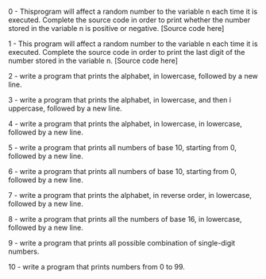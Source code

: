 0 - Thisprogram will affect a random number to the variable n each time it is executed. Complete the source code in order to print whether the number stored in the variable n is positive or negative. [Source code here]

1 - This program will affect a random number to the variable n each time it is executed. Complete the source code in order to print the last digit of the number stored in the variable n. [Source code here]

2 - write a program that prints the alphabet, in lowercase, followed by a new line.

3 - write a program that prints the alphabet, in lowercase, and then i uppercase, followed by a new line.

4 - write a program that prints the alphabet, in lowercase, in lowercase, followed by a new line.

5 - write a program that prints all numbers of base 10, starting from 0, followed by a new line.

6 - write a program that prints all numbers of base 10, starting from 0, followed by a new line.

7 - write a program that prints the alphabet, in reverse order, in lowercase, followed by a new line.

8 - write a program that prints all the numbers of base 16, in lowercase, followed by a new line.

9 - write a program that prints all possible combination of single-digit numbers.

10 - write a program that prints numbers from 0 to 99.
